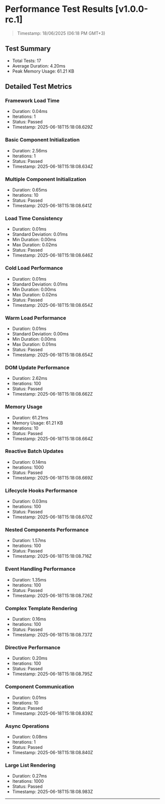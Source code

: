 # Performance Test Results [v1.0.0-rc.1]

  > Timestamp: 18/06/2025 (06:18 PM GMT+3)

## Test Summary
- Total Tests: 17
- Average Duration: 4.20ms
- Peak Memory Usage: 61.21 KB

## Detailed Test Metrics

### Framework Load Time
- Duration: 0.04ms
- Iterations: 1
- Status: Passed
- Timestamp: 2025-06-18T15:18:08.629Z

### Basic Component Initialization
- Duration: 2.56ms
- Iterations: 1
- Status: Passed
- Timestamp: 2025-06-18T15:18:08.634Z

### Multiple Component Initialization
- Duration: 0.65ms
- Iterations: 10
- Status: Passed
- Timestamp: 2025-06-18T15:18:08.641Z

### Load Time Consistency
- Duration: 0.01ms
- Standard Deviation: 0.01ms
- Min Duration: 0.00ms
- Max Duration: 0.02ms
- Status: Passed
- Timestamp: 2025-06-18T15:18:08.646Z

### Cold Load Performance
- Duration: 0.01ms
- Standard Deviation: 0.01ms
- Min Duration: 0.00ms
- Max Duration: 0.02ms
- Status: Passed
- Timestamp: 2025-06-18T15:18:08.654Z

### Warm Load Performance
- Duration: 0.01ms
- Standard Deviation: 0.00ms
- Min Duration: 0.00ms
- Max Duration: 0.01ms
- Status: Passed
- Timestamp: 2025-06-18T15:18:08.654Z

### DOM Update Performance
- Duration: 2.62ms
- Iterations: 100
- Status: Passed
- Timestamp: 2025-06-18T15:18:08.662Z

### Memory Usage
- Duration: 61.21ms
- Memory Usage: 61.21 KB
- Iterations: 10
- Status: Passed
- Timestamp: 2025-06-18T15:18:08.664Z

### Reactive Batch Updates
- Duration: 0.14ms
- Iterations: 1000
- Status: Passed
- Timestamp: 2025-06-18T15:18:08.669Z

### Lifecycle Hooks Performance
- Duration: 0.03ms
- Iterations: 100
- Status: Passed
- Timestamp: 2025-06-18T15:18:08.670Z

### Nested Components Performance
- Duration: 1.57ms
- Iterations: 100
- Status: Passed
- Timestamp: 2025-06-18T15:18:08.716Z

### Event Handling Performance
- Duration: 1.35ms
- Iterations: 100
- Status: Passed
- Timestamp: 2025-06-18T15:18:08.726Z

### Complex Template Rendering
- Duration: 0.16ms
- Iterations: 100
- Status: Passed
- Timestamp: 2025-06-18T15:18:08.737Z

### Directive Performance
- Duration: 0.20ms
- Iterations: 100
- Status: Passed
- Timestamp: 2025-06-18T15:18:08.795Z

### Component Communication
- Duration: 0.01ms
- Iterations: 10
- Status: Passed
- Timestamp: 2025-06-18T15:18:08.839Z

### Async Operations
- Duration: 0.08ms
- Iterations: 1
- Status: Passed
- Timestamp: 2025-06-18T15:18:08.840Z

### Large List Rendering
- Duration: 0.27ms
- Iterations: 1000
- Status: Passed
- Timestamp: 2025-06-18T15:18:08.983Z

---
